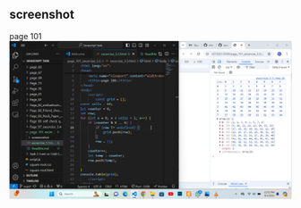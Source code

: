 ## screenshot

page 101
![inout/output](../page_101_excercise_5.5/screennshot/Screenshot%202024-09-04%20125304.png)
